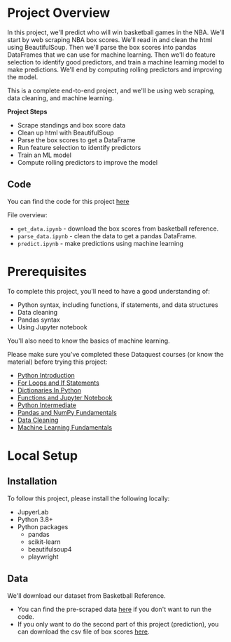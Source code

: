 # Project Overview

In this project, we'll predict who will win basketball games in the NBA.  We'll start by web scraping NBA box scores.  We'll read in and clean the html using BeautifulSoup.  Then we'll parse the box scores into pandas DataFrames that we can use for machine learning.  Then we'll do feature selection to identify good predictors, and train a machine learning model to make predictions.  We'll end by computing rolling predictors and improving the model.

This is a complete end-to-end project, and we'll be using web scraping, data cleaning, and machine learning.

**Project Steps**

* Scrape standings and box score data
* Clean up html with BeautifulSoup
* Parse the box scores to get a DataFrame
* Run feature selection to identify predictors
* Train an ML model
* Compute rolling predictors to improve the model

## Code

You can find the code for this project [here](https://github.com/dataquestio/project-walkthroughs/tree/master/nba_games)

File overview:

* `get_data.ipynb` - download the box scores from basketball reference.
* `parse_data.ipynb` - clean the data to get a pandas DataFrame.
* `predict.ipynb` - make predictions using machine learning

# Prerequisites

To complete this project, you'll need to have a good understanding of:

* Python syntax, including functions, if statements, and data structures
* Data cleaning
* Pandas syntax
* Using Jupyter notebook

You'll also need to know the basics of machine learning.

Please make sure you've completed these Dataquest courses (or know the material) before trying this project:

* [Python Introduction](https://www.dataquest.io/course/introduction-to-python/)
* [For Loops and If Statements](https://www.dataquest.io/course/for-loops-and-conditional-statements-in-python/)
* [Dictionaries In Python](https://www.dataquest.io/course/dictionaries-frequency-tables-and-functions-in-python/)
* [Functions and Jupyter Notebook](https://www.dataquest.io/course/python-functions-and-jupyter-notebook/)
* [Python Intermediate](https://www.dataquest.io/course/python-for-data-science-intermediate/)
* [Pandas and NumPy Fundamentals](https://www.dataquest.io/course/pandas-fundamentals/)
* [Data Cleaning](https://www.dataquest.io/course/python-datacleaning/)
* [Machine Learning Fundamentals](https://www.dataquest.io/course/machine-learning-fundamentals/)

# Local Setup

## Installation

To follow this project, please install the following locally:

* JupyerLab
* Python 3.8+
* Python packages
    * pandas
    * scikit-learn
    * beautifulsoup4
    * playwright

## Data

We'll download our dataset from Basketball Reference.  

* You can find the pre-scraped data [here](https://drive.google.com/uc?export=download&id=10uPrEUqhe1uxShKiiZciRJViYqhJcre6) if you don't want to run the code.
* If you only want to do the second part of this project (prediction), you can download the csv file of box scores [here](https://drive.google.com/uc?export=download&id=1YyNpERG0jqPlpxZvvELaNcMHTiKVpfWe).
